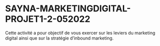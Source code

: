 # SAYNA-MARKETINGDIGITAL-PROJET1-2-052022
Cette activité a pour objectif de vous exercer sur les leviers du marketing digital ainsi que sur la stratégie d’inbound marketing.
